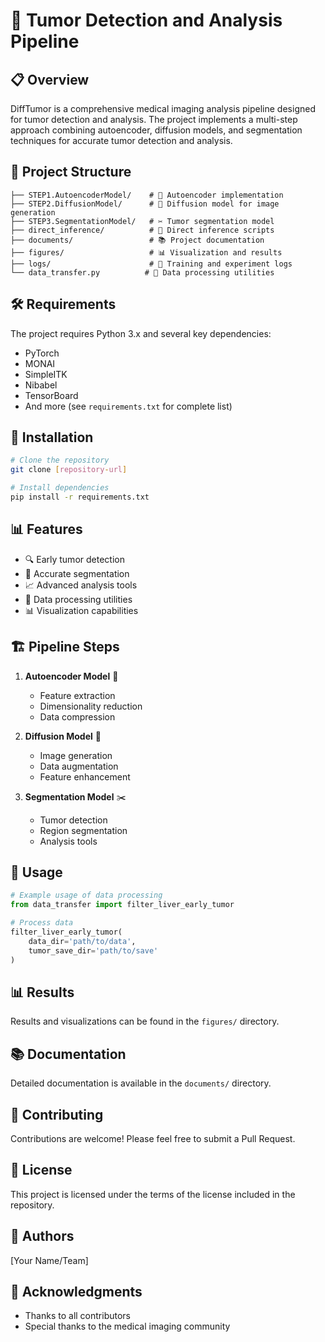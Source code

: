 # 🧠  Tumor Detection and Analysis Pipeline

## 📋 Overview
DiffTumor is a comprehensive medical imaging analysis pipeline designed for tumor detection and analysis. The project implements a multi-step approach combining autoencoder, diffusion models, and segmentation techniques for accurate tumor detection and analysis.

## 🚀 Project Structure
```
├── STEP1.AutoencoderModel/    # 🔄 Autoencoder implementation
├── STEP2.DiffusionModel/      # 🎨 Diffusion model for image generation
├── STEP3.SegmentationModel/   # ✂️ Tumor segmentation model
├── direct_inference/          # 🎯 Direct inference scripts
├── documents/                 # 📚 Project documentation
├── figures/                   # 📊 Visualization and results
├── logs/                      # 📝 Training and experiment logs
└── data_transfer.py          # 🔄 Data processing utilities
```

## 🛠️ Requirements
The project requires Python 3.x and several key dependencies:
- PyTorch
- MONAI
- SimpleITK
- Nibabel
- TensorBoard
- And more (see `requirements.txt` for complete list)

## 🚀 Installation
```bash
# Clone the repository
git clone [repository-url]

# Install dependencies
pip install -r requirements.txt
```

## 📊 Features
- 🔍 Early tumor detection
- 🎯 Accurate segmentation
- 📈 Advanced analysis tools
- 🔄 Data processing utilities
- 📊 Visualization capabilities

## 🏗️ Pipeline Steps
1. **Autoencoder Model** 🎯
   - Feature extraction
   - Dimensionality reduction
   - Data compression

2. **Diffusion Model** 🎨
   - Image generation
   - Data augmentation
   - Feature enhancement

3. **Segmentation Model** ✂️
   - Tumor detection
   - Region segmentation
   - Analysis tools

## 📝 Usage
```python
# Example usage of data processing
from data_transfer import filter_liver_early_tumor

# Process data
filter_liver_early_tumor(
    data_dir='path/to/data',
    tumor_save_dir='path/to/save'
)
```

## 📊 Results
Results and visualizations can be found in the `figures/` directory.

## 📚 Documentation
Detailed documentation is available in the `documents/` directory.

## 🤝 Contributing
Contributions are welcome! Please feel free to submit a Pull Request.

## 📄 License
This project is licensed under the terms of the license included in the repository.

## 👥 Authors
[Your Name/Team]

## 🙏 Acknowledgments
- Thanks to all contributors
- Special thanks to the medical imaging community
